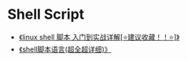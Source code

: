 # Shell Script

- [《linux shell 脚本 入门到实战详解[⭐建议收藏！！⭐]》](https://blog.csdn.net/weixin_42313749/article/details/120524768?utm_source=app&app_version=5.5.0)
- [《shell脚本语言(超全超详细)》](https://blog.csdn.net/weixin_43288201/article/details/105643692?utm_source=app&app_version=5.5.0)
